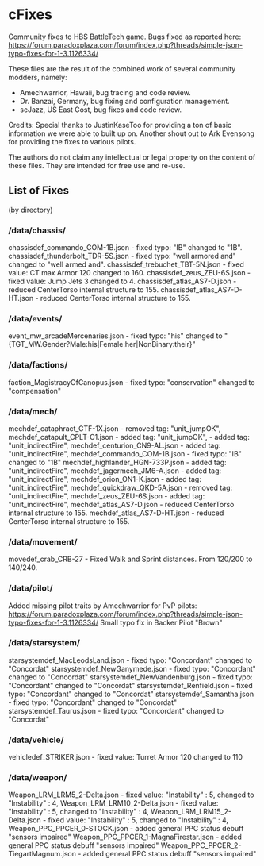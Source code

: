 # cFixes
Community fixes to HBS BattleTech game.
Bugs fixed as reported here:
https://forum.paradoxplaza.com/forum/index.php?threads/simple-json-typo-fixes-for-1-3.1126334/

These files are the result of the combined work of several community modders, namely:

- Amechwarrior, Hawaii, bug tracing and code review.
- Dr. Banzai, Germany, bug fixing and configuration management.
- scJazz, US East Cost, bug fixes and code review.

Credits:
Special thanks to JustinKaseToo for providing a ton of basic information we were able to built up on.
Another shout out to Ark Evensong for providing the fixes to various pilots.

The authors do not claim any intellectual or legal property on the content of these files. 
They are intended for free use and re-use.

## List of Fixes
(by directory)

### /data/chassis/
chassisdef_commando_COM-1B.json - fixed typo: "IB" changed to "1B".
chassisdef_thunderbolt_TDR-5S.json - fixed typo: "well armored and" changed to "well armed and".
chassisdef_trebuchet_TBT-5N.json - fixed value: CT max Armor 120 changed to 160.
chassisdef_zeus_ZEU-6S.json - fixed value: Jump Jets 3 changed to 4.
chassisdef_atlas_AS7-D.json - reduced CenterTorso internal structure to 155.
chassisdef_atlas_AS7-D-HT.json - reduced CenterTorso internal structure to 155.

### /data/events/
event_mw_arcadeMercenaries.json - fixed typo: "his" changed to "{TGT_MW.Gender?Male:his|Female:her|NonBinary:their}"

### /data/factions/
faction_MagistracyOfCanopus.json - fixed typo: "conservation" changed to "compensation"

### /data/mech/
mechdef_cataphract_CTF-1X.json - removed tag: "unit_jumpOK", 
mechdef_catapult_CPLT-C1.json - added tag: "unit_jumpOK", - added tag: "unit_indirectFire",
mechdef_centurion_CN9-AL.json - added tag: "unit_indirectFire",
mechdef_commando_COM-1B.json - fixed typo: "IB" changed to "1B"
mechdef_highlander_HGN-733P.json - added tag: "unit_indirectFire",
mechdef_jagermech_JM6-A.json - added tag: "unit_indirectFire",
mechdef_orion_ON1-K.json - added tag: "unit_indirectFire",
mechdef_quickdraw_QKD-5A.json - removed tag: "unit_indirectFire",
mechdef_zeus_ZEU-6S.json - added tag: "unit_indirectFire",
mechdef_atlas_AS7-D.json - reduced CenterTorso internal structure to 155.
mechdef_atlas_AS7-D-HT.json - reduced CenterTorso internal structure to 155.

### /data/movement/
movedef_crab_CRB-27 - Fixed Walk and Sprint distances.  From 120/200 to 140/240.

### /data/pilot/
Added missing pilot traits by Amechwarrior for PvP pilots:
https://forum.paradoxplaza.com/forum/index.php?threads/simple-json-typo-fixes-for-1-3.1126334/
Small typo fix in Backer Pilot "Brown"

### /data/starsystem/
starsystemdef_MacLeodsLand.json - fixed typo: "Concordant" changed to "Concordat"
starsystemdef_NewGanymede.json - fixed typo: "Concordant" changed to "Concordat"
starsystemdef_NewVandenburg.json - fixed typo: "Concordant" changed to "Concordat"
starsystemdef_Renfield.json - fixed typo: "Concordant" changed to "Concordat"
starsystemdef_Samantha.json - fixed typo: "Concordant" changed to "Concordat"
starsystemdef_Taurus.json - fixed typo: "Concordant" changed to "Concordat"

### /data/vehicle/
vehicledef_STRIKER.json - fixed value: Turret Armor 120 changed to 110

### /data/weapon/
Weapon_LRM_LRM5_2-Delta.json - fixed value: "Instability" : 5, changed to "Instability" : 4,
Weapon_LRM_LRM10_2-Delta.json - fixed value: "Instability" : 5, changed to "Instability" : 4,
Weapon_LRM_LRM15_2-Delta.json - fixed value: "Instability" : 5, changed to "Instability" : 4,
Weapon_PPC_PPCER_0-STOCK.json - added general PPC status debuff "sensors impaired"
Weapon_PPC_PPCER_1-MagnaFirestar.json - added general PPC status debuff "sensors impaired"
Weapon_PPC_PPCER_2-TiegartMagnum.json - added general PPC status debuff "sensors impaired"
